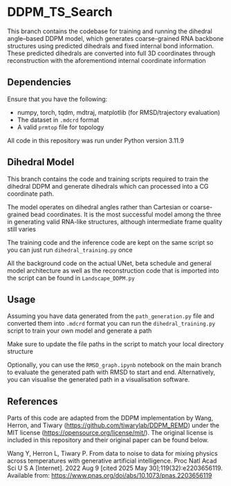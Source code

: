 # DDPM_TS_Search
This branch contains the codebase for training and running the dihedral angle–based DDPM model, which generates coarse-grained RNA backbone structures using predicted dihedrals and fixed internal bond information. These predicted dihedrals are converted into full 3D coordinates through reconstruction with the aforementiond internal coordinate information

## Dependencies
Ensure that you have the following:
- numpy, torch, tqdm, mdtraj, matplotlib (for RMSD/trajectory evaluation)
- The dataset in `.mdcrd` format
- A valid `prmtop` file for topology

All code in this repository was run under Python version 3.11.9

## Dihedral Model
This branch contains the code and training scripts required to train the dihedral DDPM and generate dihedrals which can processed into a CG coordinate path.

The model operates on dihedral angles rather than Cartesian or coarse-grained bead coordinates. It is the most successful model among the three in generating valid RNA-like structures, although intermediate frame quality still varies

The training code and the inference code are kept on the same script so you can just run `dihedral_training.py` once

All the background code on the actual UNet, beta schedule and general model architecture as well as the reconstruction code that is imported into the script can be found in `Landscape_DDPM.py`

## Usage
Assuming you have data generated from the `path_generation.py` file and converted them into `.mdcrd` format you can run the `dihedral_training.py` script to train your own model and generate a path

Make sure to update the file paths in the script to match your local directory structure

Optionally, you can use the `RMSD_graph.ipynb` notebook on the main branch to evaluate the generated path with RMSD to start and end. Alternatively, you can visualise the generated path in a visualisation software.

## References
Parts of this code are adapted from the DDPM implementation by Wang, Herron, and Tiwary (https://github.com/tiwarylab/DDPM_REMD) under the MIT license (https://opensource.org/license/mit/). The original license is included in this repository and their original paper can be found below.

Wang Y, Herron L, Tiwary P. From data to noise to data for mixing physics across temperatures with generative artificial intelligence. Proc Natl Acad Sci U S A [Internet]. 2022 Aug 9 [cited 2025 May 30];119(32):e2203656119. Available from: https://www.pnas.org/doi/abs/10.1073/pnas.2203656119
